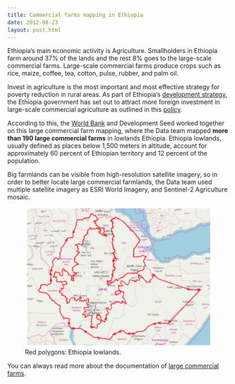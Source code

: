 ```yaml
---
title: Commercial farms mapping in Ethiopia
date: 2012-08-23
layout: post.html
---
```


Ethiopia’s main economic activity is Agriculture. Smallholders in Ethiopia farm around 37% of the lands and the rest 8% goes to the large-scale commercial farms. Large-scale commercial farms produce crops such as rice, maize, coffee, tea, cotton, pulse, rubber, and palm oil.

Invest in agriculture is the most important and most effective strategy for poverty reduction in rural areas. As part of Ethiopia’s [development strategy](http://www.grips.ac.jp/forum/pdf12/JICA&GDFReport_Ethiopia_phase1/Intellectual_Partnership_for_Africa/7Final_Report_ch5.pdf), the Ethiopia government has set out to attract more foreign investment in large-scale commercial agriculture as outlined in this [policy](http://www.grips.ac.jp/forum/pdf12/JICA&GDFReport_Ethiopia_phase1/Intellectual_Partnership_for_Africa/7Final_Report_ch5.pdf).

According to this, the [World Bank](http://projects.worldbank.org/P163383?lang=en) and Development Seed worked together on this large commercial farm mapping, where the Data team mapped <b>more than 190 large commercial farms</b> in lowlands Ethiopia. Ethiopia lowlands, usually defined as places below 1,500 meters in altitude, account for approximately 60 percent of Ethiopian territory and 12 percent of the population.

Big farmlands can be visible from high-resolution satellite imagery, so in order to better locate large commercial farmlands, the Data team used multiple satellite imagery as ESRI World Imagery, and Sentinel-2 Agriculture mosaic.

<figure class="align-center">
  <img src="/assets/images/mapping_6.jpg"/>
  <figcaption>Red polygons: Ethiopia lowlands.</figcaption>
</figure>

You can always read more about the documentation of [large commercial farms](http://devseed.com/ethiopia-docs/methods/large-commercial-farms/).
